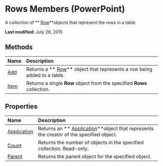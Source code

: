 
# Rows Members (PowerPoint)
A collection of  ** [Row](df5ca5df-8119-1af8-b698-d96669ed0a02.md)**objects that represent the rows in a table.

 **Last modified:** July 28, 2015


## Methods



|**Name**|**Description**|
|:-----|:-----|
| [Add](7cc0c530-e817-1983-0946-90e499470668.md)|Returns a  ** [Row](df5ca5df-8119-1af8-b698-d96669ed0a02.md)** object that represents a row being added to a table.|
| [Item](34a6d828-4c5e-098b-2c34-71b7cea0e9e2.md)|Returns a single  **Row** object from the specified **Rows** collection.|

## Properties



|**Name**|**Description**|
|:-----|:-----|
| [Application](e180bd7c-5ac2-72eb-4793-b08e0ea7eb3a.md)|Returns an  ** [Application](978c2b99-4271-b953-4283-73b5f3d96f41.md)**object that represents the creator of the specified object.|
| [Count](bfb443ea-abe0-401e-3aa9-ff47aa081c13.md)|Returns the number of objects in the specified collection. Read-only.|
| [Parent](4bb27136-518a-3f51-6210-84caffd911d2.md)|Returns the parent object for the specified object.|
